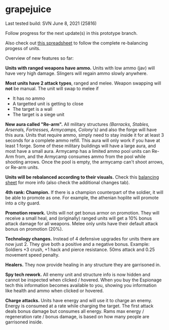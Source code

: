 # grapejuice
Last tested build: SVN June 8, 2021 (25816)

Follow progress for the next update(s) in this prototype branch.

Also check out [this spreadsheet](https://docs.google.com/spreadsheets/d/1g1GSy4thCCHUi5xWPgrDzG91Ty0kjowU_7ZluccuqoA/) to follow the complete re-balancing progess of units.

Overview of new features so far:

**Units with ranged weapons have ammo.** Units with low ammo (jav) will have very high damage. Slingers will regain ammo slowly anywhere.

**Most units have 2 attack types**, ranged and melee. Weapon swapping will **not** be manual. 
The unit will swap to melee if 
- It has no ammo
- A targetted unit is getting to close
- The target is a wall
- The target is a siege unit

**New aura called "Re-arm".** All military structures *(Barracks, Stables, Arsenals, Fortresses, Armycamps, Colony's)* and also the forge will have this aura. Units that require ammo, simply need to stay inside it for at least 3 seconds for a complete ammo refill. This aura will only work if you have at least 1 forge. Some of these military buildings will have a large aura, and most have a small aura. Armycamp has a limited ammo pool units can Re-Arm from, and the Armycamp consumes ammo from the pool while shooting arrows. Once the pool is empty, the armycamp can't shoot arrows, or Re-arm units.

**Units will be rebalanced according to their visuals.** Check this [balancing sheet](https://docs.google.com/spreadsheets/d/1g1GSy4thCCHUi5xWPgrDzG91Ty0kjowU_7ZluccuqoA/) for more info (also check the additional changes tab).

**4th rank: Champion.** If there is a champion counterpart of the soldier, it will be able to promote as one. For example, the athenian hoplite will promote into a city guard.

**Promotion rework.** Units will not get bonus armor on promotion. They will receive a small heal, and (originally) ranged units will get a 10% bonus attack damage for all weapons. Melee only units have their default attack bonus on promotion (20%).

**Technology changes.** Instead of 4 defensive upgrades for units there are now just 2. They give both a positive and a negative bonus. Example: Soldiers +3 crush, +1 hack and pierce resistance. 50ms attack and 0.25 movement speed penalty. 

**Healers.** They now provide healing in any structure they are garrisoned in. 

**Spy tech rework.** All enemy unit and structure info is now hidden and cannot be inspected when clicked / hovered. When you buy the Espionage tech this information becomes available to you, showing you information like health and ammo when clicked or hovered.

**Charge attacks.** Units have energy and will use it to charge an enemy. Energy is consumed at a rate while charging the target. The first attack deals bonus damage but consumes all energy. Rams max energy / regeneration rate / bonus damage, is based on how many people are garrisoned inside.
